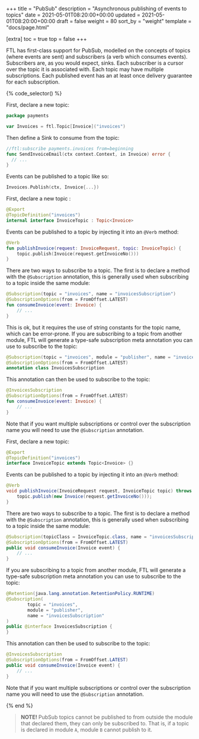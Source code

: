 +++
title = "PubSub"
description = "Asynchronous publishing of events to topics"
date = 2021-05-01T08:20:00+00:00
updated = 2021-05-01T08:20:00+00:00
draft = false
weight = 80
sort_by = "weight"
template = "docs/page.html"

[extra]
toc = true
top = false
+++

FTL has first-class support for PubSub, modelled on the concepts of topics (where events are sent) and subscribers (a verb which consumes events). Subscribers are, as you would expect, sinks. Each subscriber is a cursor over the topic it is associated with. Each topic may have multiple subscriptions. Each published event has an at least once delivery guarantee for each subscription.

{% code_selector() %}
<!-- go -->

First, declare a new topic:

```go
package payments

var Invoices = ftl.Topic[Invoice]("invoices")
```

Then define a Sink to consume from the topic:

```go
//ftl:subscribe payments.invoices from=beginning
func SendInvoiceEmail(ctx context.Context, in Invoice) error {
  // ...
}
```

Events can be published to a topic like so:

```go
Invoices.Publish(ctx, Invoice{...})
```

<!-- kotlin -->

First, declare a new topic :

```kotlin
@Export
@TopicDefinition("invoices")
internal interface InvoiceTopic : Topic<Invoice>
```

Events can be published to a topic by injecting it into an `@Verb` method:

```kotlin
@Verb
fun publishInvoice(request: InvoiceRequest, topic: InvoiceTopic) {
    topic.publish(Invoice(request.getInvoiceNo()))
}
```

There are two ways to subscribe to a topic. The first is to declare a method with the `@Subscription` annotation, this is generally used when
subscribing to a topic inside the same module:

```kotlin
@Subscription(topic = "invoices", name = "invoicesSubscription")
@SubscriptionOptions(from = FromOffset.LATEST)
fun consumeInvoice(event: Invoice) {
    // ...
}
```

This is ok, but it requires the use of string constants for the topic name, which can be error-prone. If you are subscribing to a topic from
another module, FTL will generate a type-safe subscription meta annotation you can use to subscribe to the topic:

```kotlin
@Subscription(topic = "invoices", module = "publisher", name = "invoicesSubscription")
@SubscriptionOptions(from = FromOffset.LATEST)
annotation class InvoicesSubscription 
```

This annotation can then be used to subscribe to the topic:

```kotlin
@InvoicesSubscription
@SubscriptionOptions(from = FromOffset.LATEST)
fun consumeInvoice(event: Invoice) {
    // ...
}
```

Note that if you want multiple subscriptions or control over the subscription name you will need to use the `@Subscription` annotation.

<!-- java -->

First, declare a new topic:

```java
@Export
@TopicDefinition("invoices")
interface InvoiceTopic extends Topic<Invoice> {}
```

Events can be published to a topic by injecting it into an `@Verb` method:

```java
@Verb
void publishInvoice(InvoiceRequest request, InvoiceTopic topic) throws Exception {
    topic.publish(new Invoice(request.getInvoiceNo()));
}
```

There are two ways to subscribe to a topic. The first is to declare a method with the `@Subscription` annotation, this is generally used when
subscribing to a topic inside the same module:

```java
@Subscription(topicClass = InvoiceTopic.class, name = "invoicesSubscription")
@SubscriptionOptions(from = FromOffset.LATEST)
public void consumeInvoice(Invoice event) {
    // ...
}
```

If you are subscribing to a topic from another module, FTL will generate a type-safe subscription meta annotation you can use to subscribe to the topic:

```java
@Retention(java.lang.annotation.RetentionPolicy.RUNTIME)
@Subscription(
        topic = "invoices",
        module = "publisher",
        name = "invoicesSubscription"
)
public @interface InvoicesSubscription {
}
```

This annotation can then be used to subscribe to the topic:

```java
@InvoicesSubscription
@SubscriptionOptions(from = FromOffset.LATEST)
public void consumeInvoice(Invoice event) {
    // ...
}
```

Note that if you want multiple subscriptions or control over the subscription name you will need to use the `@Subscription` annotation.

{% end %}
> **NOTE!**
> PubSub topics cannot be published to from outside the module that declared them, they can only be subscribed to. That is, if a topic is declared in module `A`, module `B` cannot publish to it.
